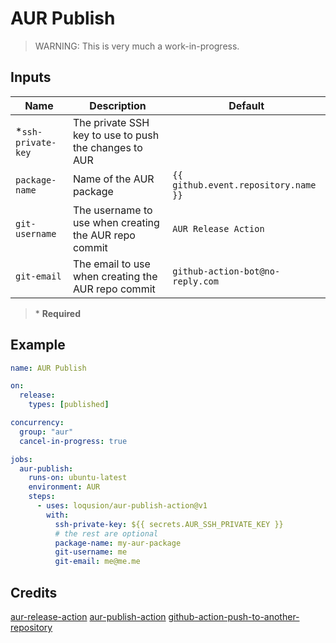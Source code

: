 # AUR Publish

> WARNING: This is very much a work-in-progress.

## Inputs

| Name                | Description                                           | Default                              |
| ------------------- | ----------------------------------------------------- | ------------------------------------ |
| \*`ssh-private-key` | The private SSH key to use to push the changes to AUR |                                      |
| `package-name`      | Name of the AUR package                               | `{{ github.event.repository.name }}` |
| `git-username`      | The username to use when creating the AUR repo commit | `AUR Release Action`                 |
| `git-email`         | The email to use when creating the AUR repo commit    | `github-action-bot@no-reply.com`     |

> \* **Required**

## Example

```yaml
name: AUR Publish

on:
  release:
    types: [published]

concurrency:
  group: "aur"
  cancel-in-progress: true

jobs:
  aur-publish:
    runs-on: ubuntu-latest
    environment: AUR
    steps:
      - uses: loqusion/aur-publish-action@v1
        with:
          ssh-private-key: ${{ secrets.AUR_SSH_PRIVATE_KEY }}
          # the rest are optional
          package-name: my-aur-package
          git-username: me
          git-email: me@me.me
```

## Credits

[aur-release-action](https://github.com/0x61nas/aur-release-action)
[aur-publish-action](https://github.com/zu1k/aur-publish-action)
[github-action-push-to-another-repository](https://github.com/cpina/github-action-push-to-another-repository)
